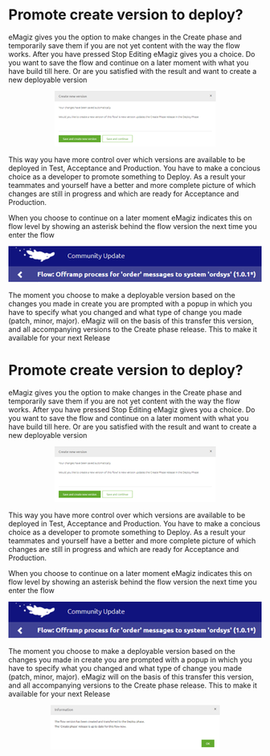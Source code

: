 
# Promote create version to deploy?
eMagiz gives you the option to make changes in the Create phase and temporarily save them if you are not yet content with the way the flow works. After you have pressed Stop Editing eMagiz gives you a choice.
Do you want to save the flow and continue on a later moment with what you have build till here. Or are you satisfied with the result and want to create a new deployable version

<p align="center"><img src="../../img/howto/implementation-promotecreatedeploy-1.png"></p>

This way you have more control over which versions are available to be deployed in Test, Acceptance and Production. You have to make a concious choice as a developer to promote something to Deploy. 
As a result your teammates and yourself have a better and more complete picture of which changes are still in progress and which are ready for Acceptance and Production.

When you choose to continue on a later moment eMagiz indicates this on flow level by showing an asterisk behind the flow version the next time you enter the flow

<p align="center"><img src="../../img/howto/implementation-promotecreatedeploy-2.png"></p>

The moment you choose to make a deployable version based on the changes you made in create you are prompted with a popup in which you have to specify what you changed and what type of change you made (patch, minor, major).
eMagiz will on the basis of this transfer this version, and all accompanying versions to the Create phase release. This to make it available for your next Release


# Promote create version to deploy?
eMagiz gives you the option to make changes in the Create phase and temporarily save them if you are not yet content with the way the flow works. After you have pressed Stop Editing eMagiz gives you a choice.
Do you want to save the flow and continue on a later moment with what you have build till here. Or are you satisfied with the result and want to create a new deployable version

<p align="center"><img src="../../img/howto/implementation-promotecreatedeploy-1.png"></p>

This way you have more control over which versions are available to be deployed in Test, Acceptance and Production. You have to make a concious choice as a developer to promote something to Deploy. 
As a result your teammates and yourself have a better and more complete picture of which changes are still in progress and which are ready for Acceptance and Production.

When you choose to continue on a later moment eMagiz indicates this on flow level by showing an asterisk behind the flow version the next time you enter the flow

<p align="center"><img src="../../img/howto/implementation-promotecreatedeploy-2.png"></p>

The moment you choose to make a deployable version based on the changes you made in create you are prompted with a popup in which you have to specify what you changed and what type of change you made (patch, minor, major).
eMagiz will on the basis of this transfer this version, and all accompanying versions to the Create phase release. This to make it available for your next Release

<p align="center"><img src="../../img/howto/implementation-promotecreatedeploy-3.png"></p>